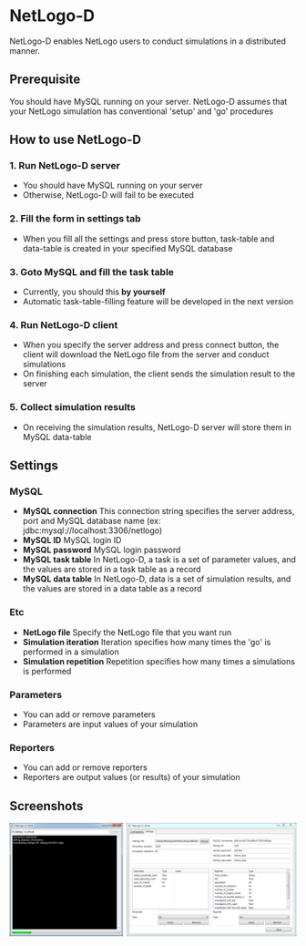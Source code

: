 # NetLogo-D
NetLogo-D enables NetLogo users to conduct simulations in a distributed manner.

## Prerequisite
You should have MySQL running on your server.
NetLogo-D assumes that your NetLogo simulation has conventional 'setup' and 'go' procedures

## How to use NetLogo-D

### 1. Run NetLogo-D server
* You should have MySQL running on your server
* Otherwise, NetLogo-D will fail to be executed

### 2. Fill the form in settings tab
* When you fill all the settings and press store button, task-table and data-table is created in your specified MySQL database

### 3. Goto MySQL and fill the task table
* Currently, you should this **by yourself**
* Automatic task-table-filling feature will be developed in the next version

### 4. Run NetLogo-D client
* When you specify the server address and press connect button, the client will download the NetLogo file from the server and conduct simulations
* On finishing each simulation, the client sends the simulation result to the server

### 5. Collect simulation results
* On receiving the simulation results, NetLogo-D server will store them in MySQL data-table 

## Settings

### MySQL
* **MySQL connection** This connection string specifies the server address, port and MySQL database name (ex: jdbc:mysql://localhost:3306/netlogo)
* **MySQL ID** MySQL login ID
* **MySQL password** MySQL login password
* **MySQL task table** In NetLogo-D, a task is a set of parameter values, and the values are stored in a task table as a record
* **MySQL data table** In NetLogo-D, data is a set of simulation results, and the values are stored in a data table as a record

### Etc
* **NetLogo file** Specify the NetLogo file that you want run
* **Simulation iteration** Iteration specifies how many times the 'go' is performed in a simulation
* **Simulation repetition** Repetition specifies how many times a simulations is performed

### Parameters
* You can add or remove parameters
* Parameters are input values of your simulation

### Reporters
* You can add or remove reporters
* Reporters are output values (or results) of your simulation

## Screenshots
![NetLogo-D client and server](https://github.com/idw111/NetLogo-D/blob/master/screenshot/client+server.png?raw=true)


	